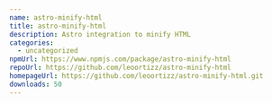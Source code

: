 ```yaml
---
name: astro-minify-html
title: astro-minify-html
description: Astro integration to minify HTML
categories:
  - uncategorized
npmUrl: https://www.npmjs.com/package/astro-minify-html
repoUrl: https://github.com/leoortizz/astro-minify-html
homepageUrl: https://github.com/leoortizz/astro-minify-html.git
downloads: 50
---
```

